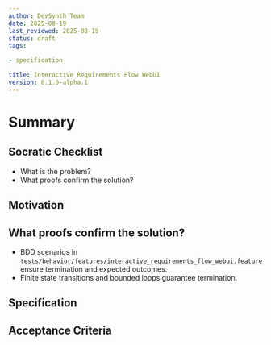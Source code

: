 ```yaml
---
author: DevSynth Team
date: 2025-08-19
last_reviewed: 2025-08-19
status: draft
tags:

- specification

title: Interactive Requirements Flow WebUI
version: 0.1.0-alpha.1
---
```


<!--
Required metadata fields:
- author: document author
- date: creation date
- last_reviewed: last review date
- status: draft | review | published
- tags: search keywords
- title: short descriptive name
- version: specification version
-->

# Summary

## Socratic Checklist
- What is the problem?
- What proofs confirm the solution?

## Motivation

## What proofs confirm the solution?
- BDD scenarios in [`tests/behavior/features/interactive_requirements_flow_webui.feature`](../../tests/behavior/features/interactive_requirements_flow_webui.feature) ensure termination and expected outcomes.
- Finite state transitions and bounded loops guarantee termination.


## Specification

## Acceptance Criteria

